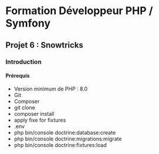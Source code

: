 # Formation Développeur PHP / Symfony

## Projet 6 : Snowtricks
### Introduction
#### Prérequis
*   Version minimum de PHP : 8.0
*   Git
*   Composer
*   git clone
*   composer install 
*   apply fixe for fixtures
*   .env
*   php bin/console doctrine:database:create
*   php bin/console doctrine:migrations:migrate
*   php bin/console doctrine:fixtures:load